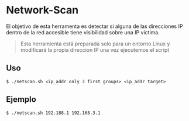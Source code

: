 # Network-Scan

El objetivo de esta herramenta es detectar si alguna de las direcciones IP dentro de la red accesible tiene visibilidad sobre una IP víctima.

> Esta herramienta está preparada solo para un entorno Linux y modificará la propia direccion IP una vez ejecutemos el script

## Uso
```
$ ./netscan.sh <ip_addr only 3 first groups> <ip_addr target>
```

## Ejemplo
```
$ ./netscan.sh 192.188.1 192.168.3.1
```
